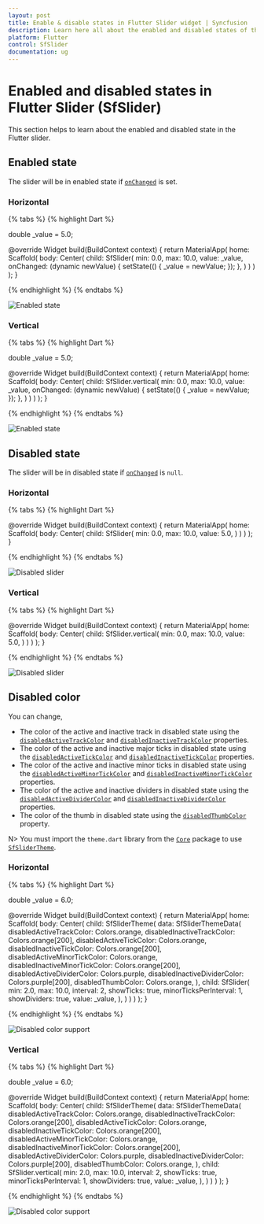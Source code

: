 ```yaml
---
layout: post
title: Enable & disable states in Flutter Slider widget | Syncfusion
description: Learn here all about the enabled and disabled states of the Syncfusion Flutter Slider (SfSlider) widget and how to customize them.
platform: Flutter
control: SfSlider
documentation: ug
---
```


# Enabled and disabled states in Flutter Slider (SfSlider)

This section helps to learn about the enabled and disabled state in the Flutter slider.

## Enabled state

The slider will be in enabled state if [`onChanged`](https://pub.dev/documentation/syncfusion_flutter_sliders/latest/sliders/SfSlider/onChanged.html) is set.

### Horizontal

{% tabs %}
{% highlight Dart %}

double _value = 5.0;

@override
Widget build(BuildContext context) {
  return MaterialApp(
      home: Scaffold(
          body: Center(
              child: SfSlider(
                min: 0.0,
                max: 10.0,
                value: _value,
                onChanged: (dynamic newValue) {
                  setState(() {
                    _value = newValue;
                  });
                },
              )
          )
      )
  );
}

{% endhighlight %}
{% endtabs %}

![Enabled state](images/enabled-and-disabled/enabled-state.png)

### Vertical

{% tabs %}
{% highlight Dart %}

double _value = 5.0;

@override
Widget build(BuildContext context) {
  return MaterialApp(
      home: Scaffold(
          body: Center(
              child: SfSlider.vertical(
                min: 0.0,
                max: 10.0,
                value: _value,
                onChanged: (dynamic newValue) {
                  setState(() {
                    _value = newValue;
                  });
                },
              )
          )
      )
  );
}

{% endhighlight %}
{% endtabs %}

![Enabled state](images/enabled-and-disabled/vertical-enabled-state.png)


## Disabled state

The slider will be in disabled state if [`onChanged`](https://pub.dev/documentation/syncfusion_flutter_sliders/latest/sliders/SfSlider/onChanged.html) is `null`.

### Horizontal

{% tabs %}
{% highlight Dart %}

@override
Widget build(BuildContext context) {
  return MaterialApp(
      home: Scaffold(
          body: Center(
              child: SfSlider(
                min: 0.0,
                max: 10.0,
                value: 5.0,
              )
          )
      )
  );
}

{% endhighlight %}
{% endtabs %}

![Disabled slider](images/enabled-and-disabled/disabled-state.png)

### Vertical

{% tabs %}
{% highlight Dart %}

@override
Widget build(BuildContext context) {
  return MaterialApp(
      home: Scaffold(
          body: Center(
              child: SfSlider.vertical(
                min: 0.0,
                max: 10.0,
                value: 5.0,
              )
          )
      )
  );
}

{% endhighlight %}
{% endtabs %}

![Disabled slider](images/enabled-and-disabled/vertical-disabled-state.png)


## Disabled color

You can change,

* The color of the active and inactive track in disabled state using the [`disabledActiveTrackColor`](https://pub.dev/documentation/syncfusion_flutter_core/latest/theme/SfSliderThemeData/disabledActiveTrackColor.html) and [`disabledInactiveTrackColor`](https://pub.dev/documentation/syncfusion_flutter_core/latest/theme/SfSliderThemeData/disabledInactiveTrackColor.html) properties.
* The color of the active and inactive major ticks in disabled state using the [`disabledActiveTickColor`](https://pub.dev/documentation/syncfusion_flutter_core/latest/theme/SfSliderThemeData/disabledActiveTickColor.html) and [`disabledInactiveTickColor`](https://pub.dev/documentation/syncfusion_flutter_core/latest/theme/SfSliderThemeData/disabledInactiveTickColor.html) properties.
* The color of the active and inactive minor ticks in disabled state using the [`disabledActiveMinorTickColor`](https://pub.dev/documentation/syncfusion_flutter_core/latest/theme/SfSliderThemeData/disabledActiveMinorTickColor.html) and [`disabledInactiveMinorTickColor`](https://pub.dev/documentation/syncfusion_flutter_core/latest/theme/SfSliderThemeData/disabledInactiveMinorTickColor.html) properties.
* The color of the active and inactive dividers in disabled state using the [`disabledActiveDividerColor`](https://pub.dev/documentation/syncfusion_flutter_core/latest/theme/SfSliderThemeData/disabledActiveDividerColor.html) and [`disabledInactiveDividerColor`](https://pub.dev/documentation/syncfusion_flutter_core/latest/theme/SfSliderThemeData/disabledInactiveDividerColor.html) properties.
* The color of the thumb in disabled state using the [`disabledThumbColor`](https://pub.dev/documentation/syncfusion_flutter_core/latest/theme/SfSliderThemeData/disabledThumbColor.html) property.

N> You must import the `theme.dart` library from the [`Core`](https://pub.dev/packages/syncfusion_flutter_core) package to use [`SfSliderTheme`](https://pub.dev/documentation/syncfusion_flutter_core/latest/theme/SfSliderTheme-class.html).

### Horizontal

{% tabs %}
{% highlight Dart %}

double _value = 6.0;

@override
Widget build(BuildContext context) {
  return MaterialApp(
      home: Scaffold(
          body: Center(
              child: SfSliderTheme(
                data: SfSliderThemeData(
                  disabledActiveTrackColor: Colors.orange,
                  disabledInactiveTrackColor: Colors.orange[200],
                  disabledActiveTickColor: Colors.orange,
                  disabledInactiveTickColor: Colors.orange[200],
                  disabledActiveMinorTickColor: Colors.orange,
                  disabledInactiveMinorTickColor: Colors.orange[200],
                  disabledActiveDividerColor: Colors.purple,
                  disabledInactiveDividerColor: Colors.purple[200],
                  disabledThumbColor: Colors.orange,
                ),
                child: SfSlider(
                  min: 2.0,
                  max: 10.0,
                  interval: 2,
                  showTicks: true,
                  minorTicksPerInterval: 1,
                  showDividers: true,
                  value: _value,
                ),
              )
          )
      )
  );
}

{% endhighlight %}
{% endtabs %}

![Disabled color support](images/enabled-and-disabled/slider-disabled-color.png)

### Vertical

{% tabs %}
{% highlight Dart %}

double _value = 6.0;

@override
Widget build(BuildContext context) {
  return MaterialApp(
      home: Scaffold(
          body: Center(
              child: SfSliderTheme(
                data: SfSliderThemeData(
                  disabledActiveTrackColor: Colors.orange,
                  disabledInactiveTrackColor: Colors.orange[200],
                  disabledActiveTickColor: Colors.orange,
                  disabledInactiveTickColor: Colors.orange[200],
                  disabledActiveMinorTickColor: Colors.orange,
                  disabledInactiveMinorTickColor: Colors.orange[200],
                  disabledActiveDividerColor: Colors.purple,
                  disabledInactiveDividerColor: Colors.purple[200],
                  disabledThumbColor: Colors.orange,
                ),
                child: SfSlider.vertical(
                  min: 2.0,
                  max: 10.0,
                  interval: 2,
                  showTicks: true,
                  minorTicksPerInterval: 1,
                  showDividers: true,
                  value: _value,
                ),
              )
          )
      )
  );
}

{% endhighlight %}
{% endtabs %}

![Disabled color support](images/enabled-and-disabled/vertical-slider-disabled-color.png)
